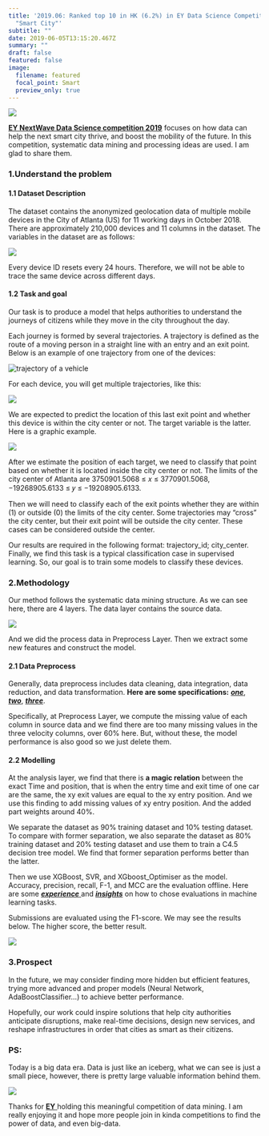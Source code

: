 ```yaml
---
title: '2019.06: Ranked top 10 in HK (6.2%) in EY Data Science Competition,
  "Smart City"'
subtitle: ""
date: 2019-06-05T13:15:20.467Z
summary: ""
draft: false
featured: false
image:
  filename: featured
  focal_point: Smart
  preview_only: true
---
```

![](ranking.jpg)

**[EY NextWave Data Science competition 2019](https://www.ey.com/gl/en/careers/students/ey-data-science-challenge)** focuses on how data can help the next smart city thrive, and boost the mobility of the future.  In this competition, systematic data mining and processing ideas are used. I am glad to share them.

### 1.Understand the problem

#### 1.1 Dataset Description

The dataset contains the anonymized geolocation data of multiple mobile devices in the City of Atlanta (US) for 11 working days in October 2018. There are approximately 210,000 devices and 11 columns in the dataset. The variables in the dataset are as follows:

![](dataset_decription.png)

Every device ID resets every 24 hours. Therefore, we will not be able to trace the same device across different days.

#### 1.2 Task and goal

Our task is to produce a model that helps authorities to understand the journeys of citizens while they move in the city throughout the day. 

Each journey is formed by several trajectories. A trajectory is defined as the route of a moving
person in a straight line with an entry and an exit point. Below is an example of one trajectory
from one of the devices:

![](trajectory_of_vehicles.png "trajectory of a vehicle")

For each device, you will get multiple trajectories, like this:

![](full_journey.png)

We are expected to predict the location of this last exit point and whether this device is within
the city center or not. The target variable is the latter. Here is a graphic example.

![](city_center.png)

After we estimate the position of each target, we need to classify that point based on
whether it is located inside the city center or not. The limits of the city center of Atlanta are 3750901.5068 ≤ 𝑥 ≤ 3770901.5068, −19268905.6133 ≤ 𝑦 ≤ −19208905.6133. 

Then we will need to classify each of the exit points whether they are within (1) or outside (0) the
limits of the city center. Some trajectories may “cross” the city center, but their exit point will be outside the city center. These cases can be considered outside the center.

Our results are required in the following format: trajectory_id; city_center. Finally, we find this task is a typical classification case in supervised learning. So, our goal is to train some models to classify these devices.

### 2.Methodology

Our method follows the systematic data mining structure. As we can see here, there are 4 layers. The data layer contains the source data. 

![](methods_2.png)

And we did the process data in Preprocess Layer. Then we extract some new features and construct the model.

#### 2.1 Data Preprocess

Generally, data preprocess includes data cleaning, data integration, data reduction, and data transformation. **Here are some specifications:** ***[one](https://medium.com/datadriveninvestor/data-preprocessing-for-machine-learning-188e9eef1d2c)***, ***[two](https://zhuanlan.zhihu.com/p/51131210)***, ***[three](https://en.wikipedia.org/wiki/Data_pre-processing)***.

Specifically, at Preprocess Layer, we compute the missing value of each column in source data and we find there are too many missing values in the three velocity columns, over 60% here. But, without these, the model performance is also good so we just delete them.

#### 2.2 Modelling

At the analysis layer, we find that there is **a magic relation** between the exact Time and position, that is when the entry time and exit time of one car are the same, the xy exit values are equal to the xy entry position. And we use this finding to add missing values of xy entry position. And the added part weights around 40%.

We separate the dataset as 90% training dataset and 10% testing dataset. To compare with former separation, we also separate the dataset as 80% training dataset and 20% testing dataset and use them to train a C4.5 decision tree model. We find that former separation performs better than the latter.

Then we use XGBoost, SVR, and XGboost_Optimiser as the model. Accuracy, precision, recall, F-1, and MCC are the evaluation offline. Here are some [***experience*** ](https://dingby.site/2018/03/07/%E6%9C%BA%E5%99%A8%E5%AD%A6%E4%B9%A0%E6%80%A7%E8%83%BD%E8%AF%84%E4%BC%B0%E6%8C%87%E6%A0%87/)and ***[insights](https://www.pluralsight.com/guides/evaluating-a-data-mining-model)*** on how to chose evaluations in machine learning tasks.

Submissions are evaluated using the F1-score. We may see the results below. The higher score, the better result.

![](result.png)

### 3.Prospect

In the future, we may consider finding more hidden but efficient features, trying more advanced and proper models (Neural Network, AdaBoostClassifier...) to achieve better performance. 

Hopefully, our work could inspire solutions that help city authorities anticipate disruptions, make real-time decisions, design new services, and reshape infrastructures in order that cities as smart as their citizens.

### PS:

Today is a big data era. Data is just like an iceberg, what we can see is just a small piece, however, there is pretty large valuable information behind them.

![](power_data.png)

Thanks for [**EY** ](https://www.ey.com/en_cn)holding this meaningful competition of data mining. I am really enjoying it and hope more people join in kinda competitions to find the power of data, and even big-data.